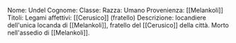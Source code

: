 
Nome: Undel
Cognome: 
Classe: 
Razza: Umano
Provenienza: [[Melankoli]]
Titoli: 
Legami affettivi: [[Cerusico]] (fratello)
Descrizione: locandiere dell'unica locanda di [[Melankoli]], fratello del [[Cerusico]] della città.  Morto nell'assedio di [[Melankoli]].